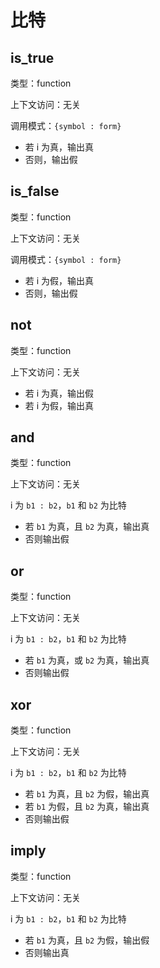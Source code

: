 # 比特

## is_true

类型：function

上下文访问：无关

调用模式：`{symbol : form}`

- 若 i 为真，输出真
- 否则，输出假

## is_false

类型：function

上下文访问：无关

调用模式：`{symbol : form}`

- 若 i 为假，输出真
- 否则，输出假

## not

类型：function

上下文访问：无关

- 若 i 为真，输出假
- 若 i 为假，输出真

## and

类型：function

上下文访问：无关

i 为 `b1 : b2`，`b1` 和 `b2` 为比特

- 若 `b1` 为真，且 `b2` 为真，输出真
- 否则输出假

## or

类型：function

上下文访问：无关

i 为 `b1 : b2`，`b1` 和 `b2` 为比特

- 若 `b1` 为真，或 `b2` 为真，输出真
- 否则输出假

## xor

类型：function

上下文访问：无关

i 为 `b1 : b2`，`b1` 和 `b2` 为比特

- 若 `b1` 为真，且 `b2` 为假，输出真
- 若 `b1` 为假，且 `b2` 为真，输出真
- 否则输出假

## imply

类型：function

上下文访问：无关

i 为 `b1 : b2`，`b1` 和 `b2` 为比特

- 若 `b1` 为真，且 `b2` 为假，输出假
- 否则输出真
